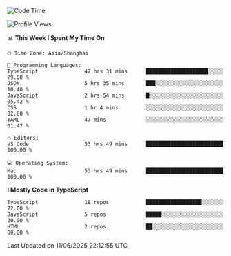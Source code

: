 <!--START_SECTION:waka-->
![Code Time](http://img.shields.io/badge/Code%20Time-7%2C805%20hrs%2053%20mins-blue)

![Profile Views](http://img.shields.io/badge/Profile%20Views-3-blue)

📊 **This Week I Spent My Time On** 

```text
🕑︎ Time Zone: Asia/Shanghai

💬 Programming Languages: 
TypeScript               42 hrs 31 mins      ████████████████████░░░░░   79.00 % 
JSON                     5 hrs 35 mins       ███░░░░░░░░░░░░░░░░░░░░░░   10.40 % 
JavaScript               2 hrs 54 mins       █░░░░░░░░░░░░░░░░░░░░░░░░   05.42 % 
CSS                      1 hr 4 mins         ░░░░░░░░░░░░░░░░░░░░░░░░░   02.00 % 
YAML                     47 mins             ░░░░░░░░░░░░░░░░░░░░░░░░░   01.47 % 

🔥 Editors: 
VS Code                  53 hrs 49 mins      █████████████████████████   100.00 % 

💻 Operating System: 
Mac                      53 hrs 49 mins      █████████████████████████   100.00 % 
```

**I Mostly Code in TypeScript** 

```text
TypeScript               18 repos            ██████████████████░░░░░░░   72.00 % 
JavaScript               5 repos             █████░░░░░░░░░░░░░░░░░░░░   20.00 % 
HTML                     2 repos             ██░░░░░░░░░░░░░░░░░░░░░░░   08.00 % 
```




 Last Updated on 11/06/2025 22:12:55 UTC
<!--END_SECTION:waka-->
